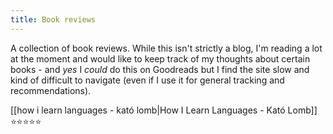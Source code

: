 ```yaml
---
title: Book reviews
---
```


A collection of book reviews. While this isn't strictly a blog, I'm reading a lot at the moment and would like to keep track of my thoughts about certain books - and *yes* I *could* do this on Goodreads but I find the site slow and kind of difficult to navigate (even if I use it for general tracking and recommendations).

[[how i learn languages - kató lomb|How I Learn Languages - Kató Lomb]] ⭐⭐⭐⭐⭐



